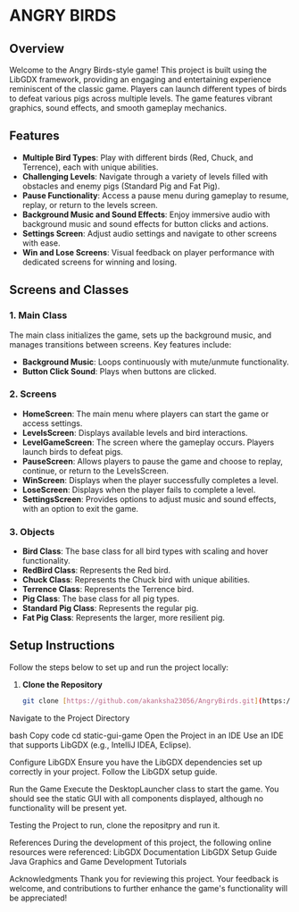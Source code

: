 # ANGRY BIRDS
## Overview
Welcome to the Angry Birds-style game! This project is built using the LibGDX framework, providing an engaging and entertaining experience reminiscent of the classic game. Players can launch different types of birds to defeat various pigs across multiple levels. The game features vibrant graphics, sound effects, and smooth gameplay mechanics.

## Features
- **Multiple Bird Types**: Play with different birds (Red, Chuck, and Terrence), each with unique abilities.
- **Challenging Levels**: Navigate through a variety of levels filled with obstacles and enemy pigs (Standard Pig and Fat Pig).
- **Pause Functionality**: Access a pause menu during gameplay to resume, replay, or return to the levels screen.
- **Background Music and Sound Effects**: Enjoy immersive audio with background music and sound effects for button clicks and actions.
- **Settings Screen**: Adjust audio settings and navigate to other screens with ease.
- **Win and Lose Screens**: Visual feedback on player performance with dedicated screens for winning and losing.

## Screens and Classes
### 1. Main Class

The main class initializes the game, sets up the background music, and manages transitions between screens. Key features include:
- **Background Music**: Loops continuously with mute/unmute functionality.
- **Button Click Sound**: Plays when buttons are clicked.

### 2. Screens
- **HomeScreen**: The main menu where players can start the game or access settings.
- **LevelsScreen**: Displays available levels and bird interactions.
- **LevelGameScreen**: The screen where the gameplay occurs. Players launch birds to defeat pigs.
- **PauseScreen**: Allows players to pause the game and choose to replay, continue, or return to the LevelsScreen.
- **WinScreen**: Displays when the player successfully completes a level.
- **LoseScreen**: Displays when the player fails to complete a level.
- **SettingsScreen**: Provides options to adjust music and sound effects, with an option to exit the game.

### 3. Objects

- **Bird Class**: The base class for all bird types with scaling and hover functionality.
- **RedBird Class**: Represents the Red bird.
- **Chuck Class**: Represents the Chuck bird with unique abilities.
- **Terrence Class**: Represents the Terrence bird.
- **Pig Class**: The base class for all pig types.
- **Standard Pig Class**: Represents the regular pig.
- **Fat Pig Class**: Represents the larger, more resilient pig.

## Setup Instructions
Follow the steps below to set up and run the project locally:

1. **Clone the Repository**
   ```bash
   git clone [https://github.com/akanksha23056/AngryBirds.git](https://github.com/akshitaawho/AngryBirds)
Navigate to the Project Directory

bash
Copy code
cd static-gui-game
Open the Project in an IDE Use an IDE that supports LibGDX (e.g., IntelliJ IDEA, Eclipse).

Configure LibGDX Ensure you have the LibGDX dependencies set up correctly in your project. Follow the LibGDX setup guide.

Run the Game Execute the DesktopLauncher class to start the game. You should see the static GUI with all components displayed, although no functionality will be present yet.

Testing the Project
to run, clone the repositpry and run it.

References
During the development of this project, the following online resources were referenced:
LibGDX Documentation
LibGDX Setup Guide
Java Graphics and Game Development Tutorials

Acknowledgments
Thank you for reviewing this project. Your feedback is welcome, and contributions to further enhance the game's functionality will be appreciated!
